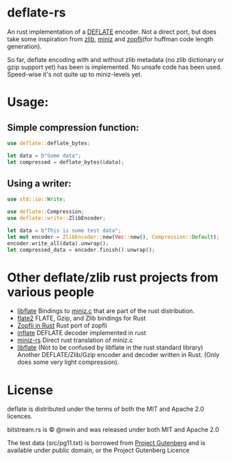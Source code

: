 # deflate-rs
An rust implementation of a [DEFLATE](http://www.gzip.org/zlib/rfc-deflate.html) encoder. Not a direct port, but does take some inspiration from [zlib](http://www.zlib.net/), [miniz](https://github.com/richgel999/miniz) and [zopfli](https://github.com/google/zopfli)(for huffman code length generation).

So far, deflate encoding with and without zlib metadata (no zlib dictionary or gzip support yet) has been is implemented. No unsafe code has been used. Speed-wise it's not quite up to miniz-levels yet.
# Usage:
## Simple compression function:
``` rust
use deflate::deflate_bytes;

let data = b"Some data";
let compressed = deflate_bytes(&data);
```

## Using a writer:

``` rust
use std::io::Write;

use deflate::Compression;
use deflate::write::ZlibEncoder;

let data = b"This is some test data";
let mut encoder = ZlibEncoder::new(Vec::new(), Compression::Default);
encoder.write_all(data).unwrap();
let compressed_data = encoder.finish().unwrap();
```

# Other deflate/zlib rust projects from various people
* [libflate](https://github.com/rust-lang/rust/tree/master/src/libflate) Bindings to [miniz.c](https://github.com/richgel999/miniz) that are part of the rust distribution.
* [flate2](http://alexcrichton.com/flate2-rs/flate2/index.html) FLATE, Gzip, and Zlib bindings for Rust
* [Zopfli in Rust](https://github.com/carols10cents/zopfli) Rust port of zopfli
* [inflate](https://github.com/PistonDevelopers/inflate) DEFLATE decoder implemented in rust
* [miniz-rs](https://github.com/alexchandel/miniz-rs) Direct rust translation of miniz.c
* [libflate](https://github.com/sile/libflate) (Not to be confused by libflate in the rust standard library) Another DEFLATE/Zlib/Gzip encoder and decoder written in Rust. (Only does some very light compression).

# License
deflate is distributed under the terms of both the MIT and Apache 2.0 licences.

bitstream.rs is © @nwin and was released under both MIT and Apache 2.0

The test data (src/pg11.txt) is borrowed from [Project Gutenberg](https://www.gutenberg.org/ebooks/11) and is available under public domain, or the Project Gutenberg Licence
